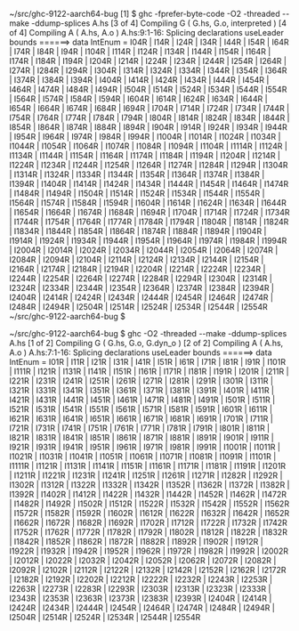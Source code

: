 ~/src/ghc-9122-aarch64-bug [1] $ ghc -fprefer-byte-code -O2 -threaded --make -ddump-splices A.hs
[3 of 4] Compiling G                ( G.hs, G.o, interpreted )
[4 of 4] Compiling A                ( A.hs, A.o )
A.hs:9:1-16: Splicing declarations
    useLeader bounds
  ======>
    data IntEnum
      = I04R |
        I14R |
        I24R |
        I34R |
        I44R |
        I54R |
        I64R |
        I74R |
        I84R |
        I94R |
        I104R |
        I114R |
        I124R |
        I134R |
        I144R |
        I154R |
        I164R |
        I174R |
        I184R |
        I194R |
        I204R |
        I214R |
        I224R |
        I234R |
        I244R |
        I254R |
        I264R |
        I274R |
        I284R |
        I294R |
        I304R |
        I314R |
        I324R |
        I334R |
        I344R |
        I354R |
        I364R |
        I374R |
        I384R |
        I394R |
        I404R |
        I414R |
        I424R |
        I434R |
        I444R |
        I454R |
        I464R |
        I474R |
        I484R |
        I494R |
        I504R |
        I514R |
        I524R |
        I534R |
        I544R |
        I554R |
        I564R |
        I574R |
        I584R |
        I594R |
        I604R |
        I614R |
        I624R |
        I634R |
        I644R |
        I654R |
        I664R |
        I674R |
        I684R |
        I694R |
        I704R |
        I714R |
        I724R |
        I734R |
        I744R |
        I754R |
        I764R |
        I774R |
        I784R |
        I794R |
        I804R |
        I814R |
        I824R |
        I834R |
        I844R |
        I854R |
        I864R |
        I874R |
        I884R |
        I894R |
        I904R |
        I914R |
        I924R |
        I934R |
        I944R |
        I954R |
        I964R |
        I974R |
        I984R |
        I994R |
        I1004R |
        I1014R |
        I1024R |
        I1034R |
        I1044R |
        I1054R |
        I1064R |
        I1074R |
        I1084R |
        I1094R |
        I1104R |
        I1114R |
        I1124R |
        I1134R |
        I1144R |
        I1154R |
        I1164R |
        I1174R |
        I1184R |
        I1194R |
        I1204R |
        I1214R |
        I1224R |
        I1234R |
        I1244R |
        I1254R |
        I1264R |
        I1274R |
        I1284R |
        I1294R |
        I1304R |
        I1314R |
        I1324R |
        I1334R |
        I1344R |
        I1354R |
        I1364R |
        I1374R |
        I1384R |
        I1394R |
        I1404R |
        I1414R |
        I1424R |
        I1434R |
        I1444R |
        I1454R |
        I1464R |
        I1474R |
        I1484R |
        I1494R |
        I1504R |
        I1514R |
        I1524R |
        I1534R |
        I1544R |
        I1554R |
        I1564R |
        I1574R |
        I1584R |
        I1594R |
        I1604R |
        I1614R |
        I1624R |
        I1634R |
        I1644R |
        I1654R |
        I1664R |
        I1674R |
        I1684R |
        I1694R |
        I1704R |
        I1714R |
        I1724R |
        I1734R |
        I1744R |
        I1754R |
        I1764R |
        I1774R |
        I1784R |
        I1794R |
        I1804R |
        I1814R |
        I1824R |
        I1834R |
        I1844R |
        I1854R |
        I1864R |
        I1874R |
        I1884R |
        I1894R |
        I1904R |
        I1914R |
        I1924R |
        I1934R |
        I1944R |
        I1954R |
        I1964R |
        I1974R |
        I1984R |
        I1994R |
        I2004R |
        I2014R |
        I2024R |
        I2034R |
        I2044R |
        I2054R |
        I2064R |
        I2074R |
        I2084R |
        I2094R |
        I2104R |
        I2114R |
        I2124R |
        I2134R |
        I2144R |
        I2154R |
        I2164R |
        I2174R |
        I2184R |
        I2194R |
        I2204R |
        I2214R |
        I2224R |
        I2234R |
        I2244R |
        I2254R |
        I2264R |
        I2274R |
        I2284R |
        I2294R |
        I2304R |
        I2314R |
        I2324R |
        I2334R |
        I2344R |
        I2354R |
        I2364R |
        I2374R |
        I2384R |
        I2394R |
        I2404R |
        I2414R |
        I2424R |
        I2434R |
        I2444R |
        I2454R |
        I2464R |
        I2474R |
        I2484R |
        I2494R |
        I2504R |
        I2514R |
        I2524R |
        I2534R |
        I2544R |
        I2554R
~/src/ghc-9122-aarch64-bug $ 

~/src/ghc-9122-aarch64-bug $ ghc -O2 -threaded --make -ddump-splices A.hs
[1 of 2] Compiling G                ( G.hs, G.o, G.dyn_o )
[2 of 2] Compiling A                ( A.hs, A.o )
A.hs:7:1-16: Splicing declarations
    useLeader bounds
  ======>
    data IntEnum
      = I01R |
        I11R |
        I21R |
        I31R |
        I41R |
        I51R |
        I61R |
        I71R |
        I81R |
        I91R |
        I101R |
        I111R |
        I121R |
        I131R |
        I141R |
        I151R |
        I161R |
        I171R |
        I181R |
        I191R |
        I201R |
        I211R |
        I221R |
        I231R |
        I241R |
        I251R |
        I261R |
        I271R |
        I281R |
        I291R |
        I301R |
        I311R |
        I321R |
        I331R |
        I341R |
        I351R |
        I361R |
        I371R |
        I381R |
        I391R |
        I401R |
        I411R |
        I421R |
        I431R |
        I441R |
        I451R |
        I461R |
        I471R |
        I481R |
        I491R |
        I501R |
        I511R |
        I521R |
        I531R |
        I541R |
        I551R |
        I561R |
        I571R |
        I581R |
        I591R |
        I601R |
        I611R |
        I621R |
        I631R |
        I641R |
        I651R |
        I661R |
        I671R |
        I681R |
        I691R |
        I701R |
        I711R |
        I721R |
        I731R |
        I741R |
        I751R |
        I761R |
        I771R |
        I781R |
        I791R |
        I801R |
        I811R |
        I821R |
        I831R |
        I841R |
        I851R |
        I861R |
        I871R |
        I881R |
        I891R |
        I901R |
        I911R |
        I921R |
        I931R |
        I941R |
        I951R |
        I961R |
        I971R |
        I981R |
        I991R |
        I1001R |
        I1011R |
        I1021R |
        I1031R |
        I1041R |
        I1051R |
        I1061R |
        I1071R |
        I1081R |
        I1091R |
        I1101R |
        I1111R |
        I1121R |
        I1131R |
        I1141R |
        I1151R |
        I1161R |
        I1171R |
        I1181R |
        I1191R |
        I1201R |
        I1211R |
        I1221R |
        I1231R |
        I1241R |
        I1251R |
        I1261R |
        I1271R |
        I1282R |
        I1292R |
        I1302R |
        I1312R |
        I1322R |
        I1332R |
        I1342R |
        I1352R |
        I1362R |
        I1372R |
        I1382R |
        I1392R |
        I1402R |
        I1412R |
        I1422R |
        I1432R |
        I1442R |
        I1452R |
        I1462R |
        I1472R |
        I1482R |
        I1492R |
        I1502R |
        I1512R |
        I1522R |
        I1532R |
        I1542R |
        I1552R |
        I1562R |
        I1572R |
        I1582R |
        I1592R |
        I1602R |
        I1612R |
        I1622R |
        I1632R |
        I1642R |
        I1652R |
        I1662R |
        I1672R |
        I1682R |
        I1692R |
        I1702R |
        I1712R |
        I1722R |
        I1732R |
        I1742R |
        I1752R |
        I1762R |
        I1772R |
        I1782R |
        I1792R |
        I1802R |
        I1812R |
        I1822R |
        I1832R |
        I1842R |
        I1852R |
        I1862R |
        I1872R |
        I1882R |
        I1892R |
        I1902R |
        I1912R |
        I1922R |
        I1932R |
        I1942R |
        I1952R |
        I1962R |
        I1972R |
        I1982R |
        I1992R |
        I2002R |
        I2012R |
        I2022R |
        I2032R |
        I2042R |
        I2052R |
        I2062R |
        I2072R |
        I2082R |
        I2092R |
        I2102R |
        I2112R |
        I2122R |
        I2132R |
        I2142R |
        I2152R |
        I2162R |
        I2172R |
        I2182R |
        I2192R |
        I2202R |
        I2212R |
        I2222R |
        I2232R |
        I2243R |
        I2253R |
        I2263R |
        I2273R |
        I2283R |
        I2293R |
        I2303R |
        I2313R |
        I2323R |
        I2333R |
        I2343R |
        I2353R |
        I2363R |
        I2373R |
        I2383R |
        I2393R |
        I2404R |
        I2414R |
        I2424R |
        I2434R |
        I2444R |
        I2454R |
        I2464R |
        I2474R |
        I2484R |
        I2494R |
        I2504R |
        I2514R |
        I2524R |
        I2534R |
        I2544R |
        I2554R
